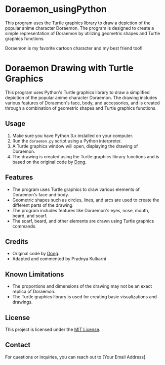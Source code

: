 # Doraemon_usingPython
This program uses the Turtle graphics library to draw a depiction of the popular anime character Doraemon.  The program is designed to create a simple representation of Doraemon by utilizing geometric shapes and Turtle graphics functions.

Doraemon is my favorite cartoon character and my best friend too!! 

# Doraemon Drawing with Turtle Graphics

This program uses Python's Turtle graphics library to draw a simplified depiction of the popular anime character Doraemon. The drawing includes various features of Doraemon's face, body, and accessories, and is created through a combination of geometric shapes and Turtle graphics functions.

## Usage

1. Make sure you have Python 3.x installed on your computer.
2. Run the `doraemon.py` script using a Python interpreter.
3. A Turtle graphics window will open, displaying the drawing of Doraemon.
4. The drawing is created using the Turtle graphics library functions and is based on the original code by [Dong](https://github.com/PerpetualSmile).

## Features

- The program uses Turtle graphics to draw various elements of Doraemon's face and body.
- Geometric shapes such as circles, lines, and arcs are used to create the different parts of the drawing.
- The program includes features like Doraemon's eyes, nose, mouth, beard, and scarf.
- The scarf, beard, and other elements are drawn using Turtle graphics commands.

## Credits

- Original code by [Dong](https://github.com/PerpetualSmile).
- Adapted and commented by Pradnya Kulkarni


## Known Limitations

- The proportions and dimensions of the drawing may not be an exact replica of Doraemon.
- The Turtle graphics library is used for creating basic visualizations and drawings.

## License

This project is licensed under the [MIT License](LICENSE).

## Contact

For questions or inquiries, you can reach out to [Your Email Address].
